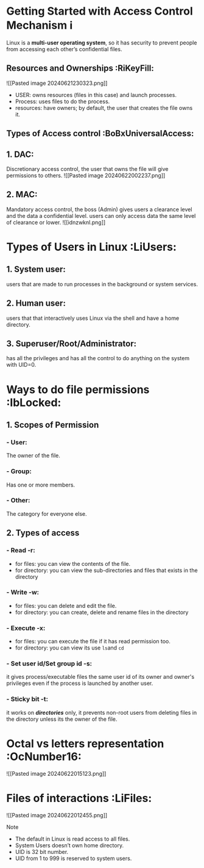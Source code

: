 
# Getting Started with Access Control Mechanism ℹ
Linux is a **multi-user operating system**, so it has security to prevent people from accessing each other’s confidential files.
## Resources and Ownerships :RiKeyFill:


![[Pasted image 20240621230323.png]]
- USER: owns resources (files in this case) and launch processes.
- Process: uses files to do the process.
- resources: have owners; by default, the user that creates the file owns it.

## Types of Access control :BoBxUniversalAccess:

## 1. DAC:
Discretionary access control, the user that owns the file will give permissions to others.
![[Pasted image 20240622002237.png]]

## 2. MAC:
Mandatory access control, the boss (Admin) gives users a clearance level and the data a confidential level. users can only access data the same level of clearance or lower. ![[idnzwknl.png]]


# Types of Users in Linux :LiUsers:
## 1. System user: 
users that are made to run processes in the  background or system services.
## 2. Human user: 
users that that interactively uses Linux via the shell and have a home directory.
## 3. Superuser/Root/Administrator: 
has all the privileges and has all the control to do anything on the system with UID=0.


# Ways to do file permissions :IbLocked: 
## 1. Scopes of Permission
### - User: 
The owner of the file.
### - Group:
Has one or more members.
### - Other: 
The category for everyone else.
## 2. Types of access
### - Read -r: 
  - for files: you can view the contents of the file.
  - for directory: you can view the sub-directories and files that exists in the directory
### - Write -w:
  - for files: you can delete and edit the file.
  - for directory: you can create, delete and rename files in the directory
### - Execute -x:
  - for files: you can execute the file if it has read permission too. 
  - for directory: you can view its use `ls`and `cd`
### - Set user id/Set group id -s:
it gives process/executable files the same user id of its owner and owner's privileges even if the process is launched by another user.
### - Sticky bit -t:
it works on ***directories*** only, it prevents non-root users from deleting files in the directory unless its the owner of the file.


# Octal vs letters representation :OcNumber16:
![[Pasted image 20240622015123.png]]



# Files of interactions :LiFiles:
![[Pasted image 20240622012455.png]]

>[!NOTE]
>- The default in Linux is read access to all files.
>- System Users doesn’t own home directory.
>- UID is 32 bit number.
>- UID from 1 to 999 is reserved to system users.

